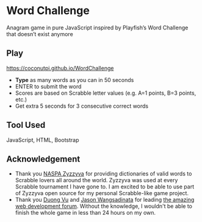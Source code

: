 # Word Challenge

Anagram game in pure JavaScript inspired by Playfish’s Word Challenge that doesn’t exist anymore

## Play

https://coconutpi.github.io/WordChallenge

* **Type** as many words as you can in 50 seconds
* ENTER to submit the word
* Scores are based on Scrabble letter values (e.g. A=1 points, B=3 points, etc.)
* Get extra 5 seconds for 3 consecutive correct words

## Tool Used

JavaScript, HTML, Bootstrap

## Acknowledgement

* Thank you [NASPA Zyzzyva](https://github.com/boshvark/zyzzyva-pc) for providing dictionaries of valid words to Scrabble lovers all around the world. Zyzzyva was used at every Scrabble tournament I have gone to. I am excited to be able to use part of Zyzzyva open source for my personal Scrabble-like game project.
* Thank you [Duong Vu](https://github.com/duongvu96) and [Jason Wangsadinata](https://github.com/jwangsadinata) for leading [the amazing web development forum](https://github.com/Comp420). Without the knowledge, I wouldn't be able to finish the whole game in less than 24 hours on my own.
